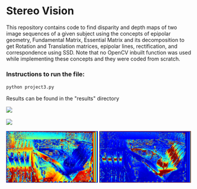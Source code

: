 # Stereo Vision 
This repository contains code to find disparity and depth maps of two image sequences of a given subject using the concepts of epipolar geometry, Fundamental Matrix, Essential Matrix and its decomposition to get Rotation and Translation matrices, epipolar lines, rectification, and correspondence using SSD. Note that no OpenCV inbuilt function was used while implementing these concepts and they were coded from scratch.  
### Instructions to run the file:
```sh
python project3.py

```
Results can be found in the "results" directory


![](results/curule/unrectified_epilines.png)  
                            

![](results/curule/rectified_epilines.png)


<img src =https://github.com/abhijitmahalle/stereo_vision/blob/master/results/curule/disparity_heatmap.png width = 49% height = 50% /> <img src =https://github.com/abhijitmahalle/stereo_vision/blob/master/results/curule/depth_heatmap.png width = 49% height = 50% />


